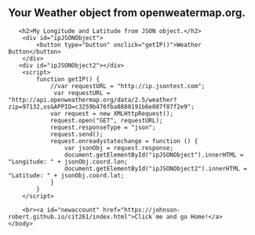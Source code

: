 <!DOCTYPE html>
<html>
    <body>
        <h2>Your Weather object from openweatermap.org.</h2>
        <div id="ipText"></div>
        <script>
            //var requestURL = "http://ip.jsontest.com";
            var requestURL = "http://api.openweathermap.org/data/2.5/weather?zip=97132,us&APPID=c3259b476fba8880191b6e087f87f2e9";
            var request = new XMLHttpRequest();
            request.open("GET", requestURL);
            request.responseType = "text";
            request.send();
            request.onreadystatechange = function () {
                var jsonObj = request.response;
                document.getElementById("ipText").innerHTML = jsonObj;
            }
        </script>

       <h2>My Longitude and Latitude from JSON object.</h2>
        <div id="ipJSONObject">
            <button type="button" onclick="getIP()">Weather Button</button>
        </div>
       <div id="ipJSONObject2"></div>
        <script>
            function getIP() {
                //var requestURL = "http://ip.jsontest.com";
                 var requestURL = "http://api.openweathermap.org/data/2.5/weather?zip=97132,us&APPID=c3259b476fba8880191b6e087f87f2e9";
                var request = new XMLHttpRequest();
                request.open("GET", requestURL);
                request.responseType = "json";
                request.send();
                request.onreadystatechange = function () {
                    var jsonObj = request.response;
                    document.getElementById("ipJSONObject").innerHTML = "Longitude: " + jsonObj.coord.lon;
                    document.getElementById("ipJSONObject2").innerHTML = "Latitude: " + jsonObj.coord.lat;
                }
            }
        </script>

        <br><a id="newaccount" href="https://johnson-robert.github.io/cit261/index.html">Click me and go Home!</a>
    </body>
</html>
